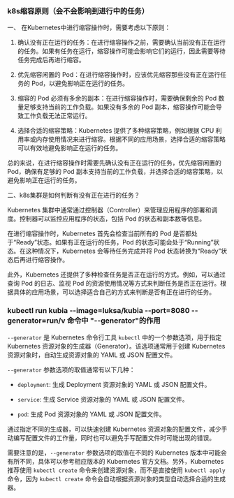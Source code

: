 ### k8s缩容原则（会不会影响到进行中的任务）

一、 在Kubernetes中进行缩容操作时，需要考虑以下原则：

1. 确认没有正在运行的任务：在进行缩容操作之前，需要确认当前没有正在运行的任务。如果有任务在运行，缩容操作可能会影响它们的运行，因此需要等待任务完成后再进行缩容。

2. 优先缩容闲置的 Pod：在进行缩容操作时，应该优先缩容那些没有正在运行任务的 Pod，以避免影响正在运行的任务。

3. 缩容的 Pod 必须有多余的副本：在进行缩容操作时，需要确保剩余的 Pod 数量足够支持当前的工作负载。如果没有多余的 Pod 副本，缩容操作可能会导致工作负载无法正常运行。

4. 选择合适的缩容策略：Kubernetes 提供了多种缩容策略，例如根据 CPU 利用率或内存使用情况来进行缩容。根据不同的应用场景，选择合适的缩容策略可以有效地避免影响正在运行的任务。

总的来说，在进行缩容操作时需要先确认没有正在运行的任务，优先缩容闲置的 Pod，确保有足够的 Pod 副本支持当前的工作负载，并选择合适的缩容策略，以避免影响正在运行的任务。

二、k8s集群是如何判断有没有正在进行的任务？

Kubernetes 集群中通常通过控制器（Controller）来管理应用程序的部署和调度。控制器可以监控应用程序的状态，包括 Pod 的状态和副本数等信息。

在进行缩容操作时，Kubernetes 首先会检查当前所有的 Pod 是否都处于“Ready”状态。如果有正在运行的任务，Pod 的状态可能会处于“Running”状态。在这种情况下，Kubernetes 会等待任务完成并将 Pod 状态转换为“Ready”状态后再进行缩容操作。

此外，Kubernetes 还提供了多种检查任务是否正在运行的方式。例如，可以通过查询 Pod 的日志、监视 Pod 的资源使用情况等方式来判断任务是否正在运行。根据具体的应用场景，可以选择适合自己的方式来判断是否有正在进行的任务。

### kubectl run kubia --image=luksa/kubia --port=8080 --generator=run/v 命令中 "--generator"的作用

`--generator` 是 Kubernetes 命令行工具 `kubectl` 中的一个参数选项，用于指定 Kubernetes 资源对象的生成器（Generator）。该选项通常用于创建 Kubernetes 资源对象时，自动生成资源对象的 YAML 或 JSON 配置文件。

`--generator` 参数选项的取值通常有以下几种：

- `deployment`: 生成 Deployment 资源对象的 YAML 或 JSON 配置文件。

- `service`: 生成 Service 资源对象的 YAML 或 JSON 配置文件。

- `pod`: 生成 Pod 资源对象的 YAML 或 JSON 配置文件。

通过指定不同的生成器，可以快速创建 Kubernetes 资源对象的配置文件，减少手动编写配置文件的工作量，同时也可以避免手写配置文件时可能出现的错误。

需要注意的是，`--generator` 参数选项的取值在不同的 Kubernetes 版本中可能会有所不同，具体可以参考相应版本的 Kubernetes 官方文档。另外，Kubernetes 推荐使用 `kubectl create` 命令来创建资源对象，而不是直接使用 `kubectl apply` 命令，因为 `kubectl create` 命令会自动根据资源对象的类型自动选择合适的生成器。

